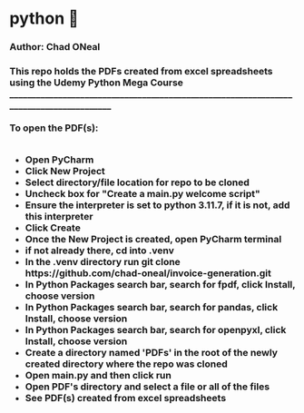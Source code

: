# python &#128013;
<h3>Author: Chad ONeal<h3>
This repo holds the PDFs created from excel spreadsheets using the Udemy Python Mega Course
_______________________________________________________________________________________ <br><br>  
To open the PDF(s): <br><br>
<ul>
  <li> Open PyCharm <br>
  <li> Click New Project <br>
  <li> Select directory/file location for repo to be cloned <br>
  <li> Uncheck box for "Create a main.py welcome script"  <br>
  <li> Ensure the interpreter is set to python 3.11.7, if it is not, add this interpreter <br>   
  <li> Click Create <br> 
  <li> Once the New Project is created, open PyCharm terminal <br>
  <li> if not already there, cd into .venv <br>
  <li> In the .venv directory run git clone https://github.com/chad-oneal/invoice-generation.git <br>
  <li> In Python Packages search bar, search for fpdf, click Install, choose version <br> 
  <li> In Python Packages search bar, search for pandas, click Install, choose version <br> 
  <li> In Python Packages search bar, search for openpyxl, click Install, choose version <br>
  <li> Create a directory named 'PDFs' in the root of the newly created directory where the repo was cloned <br>  
  <li> Open main.py and then click run <br>
  <li> Open PDF's directory and select a file or all of the files <br> 
  <li> See PDF(s) created from excel spreadsheets  
